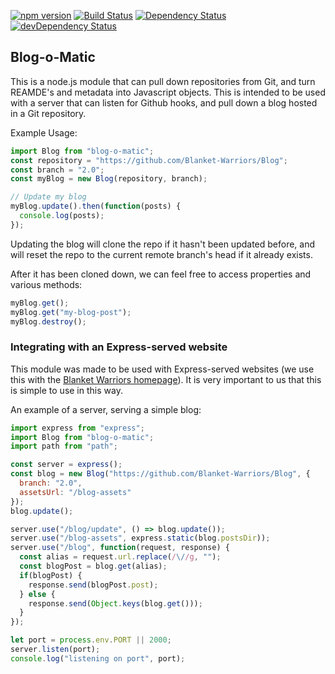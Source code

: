 [![npm version](https://badge.fury.io/js/blog-o-matic.svg)](https://badge.fury.io/js/blog-o-matic)
[![Build Status](https://travis-ci.org/Blanket-Warriors/Blog-O-Matic.svg?branch=master)](https://travis-ci.org/Blanket-Warriors/blog-o-matic)
[![Dependency Status](https://david-dm.org/Blanket-Warriors/blog-o-matic.svg?style=flat)](https://david-dm.org/Blanket-Warriors/blog-o-matic)
[![devDependency Status](https://david-dm.org/Blanket-Warriors/blog-o-matic/dev-status.svg)](https://david-dm.org/Blanket-Warriors/blog-o-matic#info=devDependencies)

Blog-o-Matic
----------

This is a node.js module that can pull down repositories from Git, and turn REAMDE's and metadata into Javascript objects.  This is intended to be used with a server that can listen for Github hooks, and pull down a blog hosted in a Git repository.

Example Usage:
```js
import Blog from "blog-o-matic";
const repository = "https://github.com/Blanket-Warriors/Blog";
const branch = "2.0";
const myBlog = new Blog(repository, branch);

// Update my blog
myBlog.update().then(function(posts) {
  console.log(posts);
});
```

Updating the blog will clone the repo if it hasn't been updated before, and will reset the repo to the current remote branch's head if it already exists.

After it has been cloned down, we can feel free to access properties and various methods:
```js
myBlog.get();
myBlog.get("my-blog-post");
myBlog.destroy();
```

### Integrating with an Express-served website
This module was made to be used with Express-served websites (we use this with the [Blanket Warriors homepage](http://www.blanketwarriors.com/blog)). It is very important to us that this is simple to use in this way.

An example of a server, serving a simple blog:
```js
import express from "express";
import Blog from "blog-o-matic";
import path from "path";

const server = express();
const blog = new Blog("https://github.com/Blanket-Warriors/Blog", {
  branch: "2.0",
  assetsUrl: "/blog-assets"
});
blog.update();

server.use("/blog/update", () => blog.update());
server.use("/blog-assets", express.static(blog.postsDir));
server.use("/blog", function(request, response) {
  const alias = request.url.replace(/\//g, "");
  const blogPost = blog.get(alias);
  if(blogPost) {
    response.send(blogPost.post);
  } else {
    response.send(Object.keys(blog.get()));
  }
});

let port = process.env.PORT || 2000;
server.listen(port);
console.log("listening on port", port);

```
